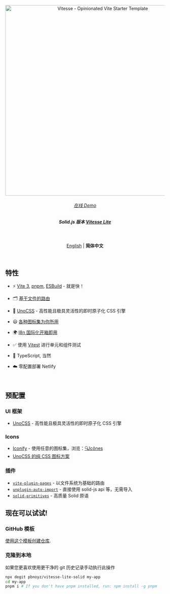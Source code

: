 <p align='center'>
  <img src='https://user-images.githubusercontent.com/11247099/111864893-a457fd00-899e-11eb-9f05-f4b88987541d.png' alt='Vitesse - Opinionated Vite Starter Template' width='600'/>
</p>

<h6 align='center'>
<a href="https://solid-vitesse-lite.netlify.app/">在线 Demo</a>
</h6>

<h5 align='center'>
<b>Solid.js 版本 <a href="https://github.com/antfu/vitesse-lite">Vitesse Lite</a></b>
</h5>

<br>

<p align='center'>
<a href="https://github.com/pbnoyz/vitesse-lite-solid/blob/main/README.md">English</a> | <b>简体中文</b>
</p>

<br>

## 特性

- ⚡️ [Vite 3](https://github.com/vitejs/vite), [pnpm](https://pnpm.js.org/), [ESBuild](https://github.com/evanw/esbuild) - 就是快！

- 🗂 [基于文件的路由](./src/pages)

- 🎨 [UnoCSS](https://github.com/unocss/unocss) - 高性能且极具灵活性的即时原子化 CSS 引擎

- 😃 [各种图标集为你所用](https://github.com/antfu/unocss/tree/main/packages/preset-icons)

- 🌍 [I8n 国际化开箱即用](./locales)

- ✅ 使用 [Vitest](http://vitest.dev/) 进行单元和组件测试

- 🦾 TypeScript, 当然

- ☁️ 零配置部署 Netlify

<br>

## 预配置

### UI 框架

- [UnoCSS](https://github.com/antfu/unocss) - 高性能且极具灵活性的即时原子化 CSS 引擎

### Icons

- [Iconify](https://iconify.design) - 使用任意的图标集，浏览：[🔍Icônes](https://icones.netlify.app/)
- [UnoCSS 的纯 CSS 图标方案](https://github.com/antfu/unocss/tree/main/packages/preset-icons)

### 插件

- [`vite-plugin-pages`](https://github.com/hannoeru/vite-plugin-pages) - 以文件系统为基础的路由
- [`unplugin-auto-import`](https://github.com/antfu/unplugin-auto-import) - 直接使用 solid-js api 等，无需导入
- [`solid-primitives`](https://github.com/solidjs-community/solid-primitives) - 高质量 Solid 原语


## 现在可以试试!

### GitHub 模板

[使用这个模板创建仓库](https://github.com/pbnoyz/vitesse-lite-solid/generate).

### 克隆到本地

如果您更喜欢使用更干净的 git 历史记录手动执行此操作

```bash
npx degit pbnoyz/vitesse-lite-solid my-app
cd my-app
pnpm i # If you don't have pnpm installed, run: npm install -g pnpm
```
